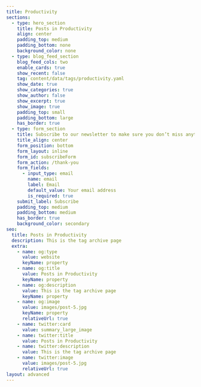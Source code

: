 ```yaml
---
title: Productivity
sections:
  - type: hero_section
    title: Posts in Productivity
    align: center
    padding_top: medium
    padding_bottom: none
    background_color: none
  - type: blog_feed_section
    blog_feed_cols: two
    enable_cards: true
    show_recent: false
    tag: content/data/tags/productivity.yaml
    show_date: true
    show_categories: true
    show_author: false
    show_excerpt: true
    show_image: true
    padding_top: small
    padding_bottom: large
    has_border: true
  - type: form_section
    title: Subscribe to our newsletter to make sure you don’t miss anything
    title_align: center
    form_position: bottom
    form_layout: inline
    form_id: subscribeForm
    form_action: /thank-you
    form_fields:
      - input_type: email
        name: email
        label: Email
        default_value: Your email address
        is_required: true
    submit_label: Subscribe
    padding_top: medium
    padding_bottom: medium
    has_border: true
    background_color: secondary
seo:
  title: Posts in Productivity
  description: This is the tag archive page
  extra:
    - name: og:type
      value: website
      keyName: property
    - name: og:title
      value: Posts in Productivity
      keyName: property
    - name: og:description
      value: This is the tag archive page
      keyName: property
    - name: og:image
      value: images/post-5.jpg
      keyName: property
      relativeUrl: true
    - name: twitter:card
      value: summary_large_image
    - name: twitter:title
      value: Posts in Productivity
    - name: twitter:description
      value: This is the tag archive page
    - name: twitter:image
      value: images/post-5.jpg
      relativeUrl: true
layout: advanced
---
```

